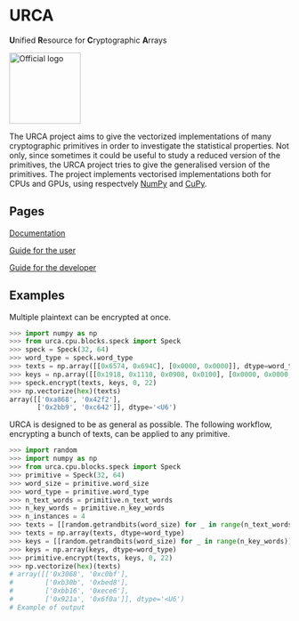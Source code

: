 # URCA

**U**nified **R**esource for **C**ryptographic **A**rrays

<img src="docs/source/_static/logo.svg" width="128" alt="Official logo">

The URCA project aims to give the vectorized implementations of many
cryptographic primitives in order to investigate the statistical properties.
Not only, since sometimes it could be useful to study a reduced version of the
primitives, the URCA project tries to give the generalised version of the
primitives. The project implements vectorised implementations both for CPUs and
GPUs, using respectvely [NumPy](https://numpy.org/) and
[CuPy](https://cupy.dev/).

## Pages

[Documentation](https://ale-depi.github.io/urca/)

[Guide for the user](https://ale-depi.github.io/urca/guide/user.html)

[Guide for the developer](https://ale-depi.github.io/urca/guide/developer.html)

## Examples

Multiple plaintext can be encrypted at once.

```python
>>> import numpy as np
>>> from urca.cpu.blocks.speck import Speck
>>> speck = Speck(32, 64)
>>> word_type = speck.word_type
>>> texts = np.array([[0x6574, 0x694C], [0x0000, 0x0000]], dtype=word_type)
>>> keys = np.array([[0x1918, 0x1110, 0x0908, 0x0100], [0x0000, 0x0000, 0x0000, 0x0000]], dtype=word_type)
>>> speck.encrypt(texts, keys, 0, 22)
>>> np.vectorize(hex)(texts)
array([['0xa868', '0x42f2'],
       ['0x2bb9', '0xc642']], dtype='<U6')
```

URCA is designed to be as general as possible. The following workflow,
encrypting a bunch of texts, can be applied to any primitive.

```python
>>> import random
>>> import numpy as np
>>> from urca.cpu.blocks.speck import Speck
>>> primitive = Speck(32, 64)
>>> word_size = primitive.word_size
>>> word_type = primitive.word_type
>>> n_text_words = primitive.n_text_words
>>> n_key_words = primitive.n_key_words
>>> n_instances = 4
>>> texts = [[random.getrandbits(word_size) for _ in range(n_text_words)] for _ in range(n_instances)]
>>> texts = np.array(texts, dtype=word_type)
>>> keys = [[random.getrandbits(word_size) for _ in range(n_key_words)] for _ in range(n_instances)]
>>> keys = np.array(keys, dtype=word_type)
>>> primitive.encrypt(texts, keys, 0, 22)
>>> np.vectorize(hex)(texts)
# array([['0x3068', '0xc0bf'],
#        ['0xb30b', '0xbed8'],
#        ['0xbb16', '0xece6'],
#        ['0x921a', '0x6f0a']], dtype='<U6')
# Example of output
```
